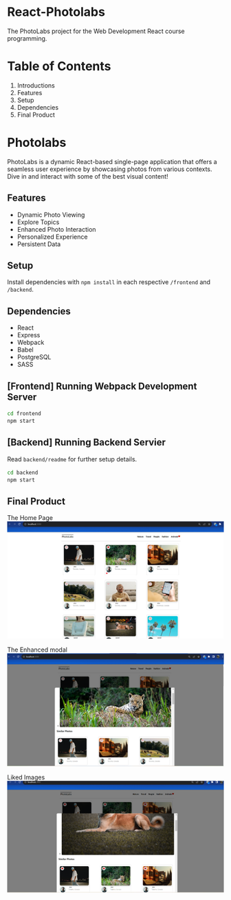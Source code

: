 # React-Photolabs
The PhotoLabs project for the Web Development React course programming.

# Table of Contents
1. Introductions
2. Features
3. Setup
4. Dependencies
5. Final Product

# Photolabs
PhotoLabs is a dynamic React-based single-page application that offers a seamless user experience by showcasing photos from various contexts. Dive in and interact with some of the best visual content!

## Features 
- Dynamic Photo Viewing
- Explore Topics
- Enhanced Photo Interaction
- Personalized Experience
- Persistent Data

## Setup
Install dependencies with `npm install` in each respective `/frontend` and `/backend`.

## Dependencies
- React
- Express
- Webpack
- Babel
- PostgreSQL
- SASS




## [Frontend] Running Webpack Development Server

```sh
cd frontend
npm start
```

## [Backend] Running Backend Servier

Read `backend/readme` for further setup details.

```sh
cd backend
npm start
```

## Final Product
The Home Page
![Screenshot](./docs/home.png)

The Enhanced modal
![Screenshot](./docs/enhance.png)

Liked Images
![Screenshot](./docs/liked.png)